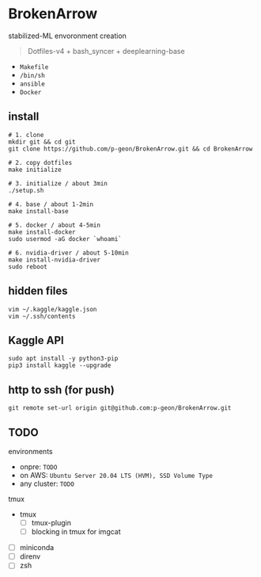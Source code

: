 # BrokenArrow

stabilized-ML envoronment creation

> Dotfiles-v4 + bash_syncer + deeplearning-base

- `Makefile`
- `/bin/sh`
- `ansible`
- `Docker`


## install 

```
# 1. clone
mkdir git && cd git
git clone https://github.com/p-geon/BrokenArrow.git && cd BrokenArrow

# 2. copy dotfiles
make initialize

# 3. initialize / about 3min
./setup.sh

# 4. base / about 1-2min
make install-base

# 5. docker / about 4-5min
make install-docker
sudo usermod -aG docker `whoami`

# 6. nvidia-driver / about 5-10min
make install-nvidia-driver
sudo reboot
```

## hidden files

```
vim ~/.kaggle/kaggle.json
vim ~/.ssh/contents
```

## Kaggle API

```
sudo apt install -y python3-pip
pip3 install kaggle --upgrade
```


## http to ssh (for push)

```
git remote set-url origin git@github.com:p-geon/BrokenArrow.git
```


## TODO 

environments

- onpre: `TODO`
- on AWS: `Ubuntu Server 20.04 LTS (HVM), SSD Volume Type`
- any cluster: `TODO`


tmux

- tmux
  - [ ] tmux-plugin
  - [ ] blocking in tmux for imgcat
- [ ] miniconda
- [ ] direnv 
- [ ] zsh